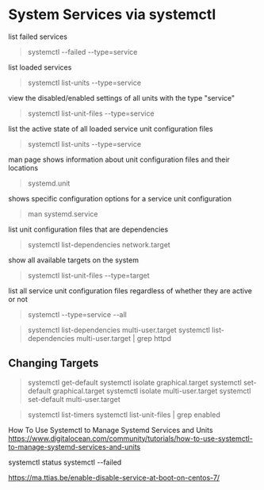 # System Services via systemctl

list failed services
> systemctl --failed --type=service

list loaded services
> systemctl list-units --type=service

view the disabled/enabled settings of all units with the type "service"
> systemctl list-unit-files --type=service

list the active state of all loaded service unit configuration files
> systemctl list-units --type=service

man page shows information about unit configuration files and their locations
> systemd.unit

shows specific configuration options for a service unit configuration
> man systemd.service

list unit configuration files that are dependencies
> systemctl list-dependencies network.target

show all available targets on the system
> systemctl list-unit-files --type=target

list all service unit configuration files regardless of whether they are active or not
> systemctl --type=service --all

> systemctl list-dependencies multi-user.target
> systemctl list-dependencies multi-user.target | grep httpd

## Changing Targets

> systemctl get-default
> systemctl isolate graphical.target
> systemctl set-default graphical.target
> systemctl isolate multi-user.target
> systemctl set-default multi-user.target


> systemctl list-timers
> systemctl list-unit-files | grep enabled

How To Use Systemctl to Manage Systemd Services and Units
https://www.digitalocean.com/community/tutorials/how-to-use-systemctl-to-manage-systemd-services-and-units

systemctl status
systemctl --failed

https://ma.ttias.be/enable-disable-service-at-boot-on-centos-7/
